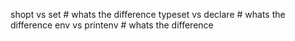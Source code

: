 shopt vs set                                 # whats the difference
typeset vs declare                           # whats the difference
env vs printenv                              # whats the difference
